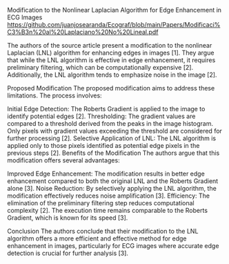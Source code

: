 Modification to the Nonlinear Laplacian Algorithm for Edge Enhancement in ECG Images
https://github.com/juanjosearanda/Ecograf/blob/main/Papers/Modificaci%C3%B3n%20al%20Laplaciano%20No%20Lineal.pdf 

The authors of the source article present a modification to the nonlinear Laplacian (LNL) algorithm for enhancing edges in images [1]. They argue that while the LNL algorithm is effective in edge enhancement, it requires preliminary filtering, which can be computationally expensive [2]. Additionally, the LNL algorithm tends to emphasize noise in the image [2].

Proposed Modification
The proposed modification aims to address these limitations. The process involves:

Initial Edge Detection: The Roberts Gradient is applied to the image to identify potential edges [2].
Thresholding: The gradient values are compared to a threshold derived from the peaks in the image histogram. Only pixels with gradient values exceeding the threshold are considered for further processing [2].
Selective Application of LNL: The LNL algorithm is applied only to those pixels identified as potential edge pixels in the previous steps [2].
Benefits of the Modification
The authors argue that this modification offers several advantages:

Improved Edge Enhancement: The modification results in better edge enhancement compared to both the original LNL and the Roberts Gradient alone [3].
Noise Reduction: By selectively applying the LNL algorithm, the modification effectively reduces noise amplification [3].
Efficiency: The elimination of the preliminary filtering step reduces computational complexity [2]. The execution time remains comparable to the Roberts Gradient, which is known for its speed [3].

Conclusion
The authors conclude that their modification to the LNL algorithm offers a more efficient and effective method for edge enhancement in images, particularly for ECG images where accurate edge detection is crucial for further analysis [3].

